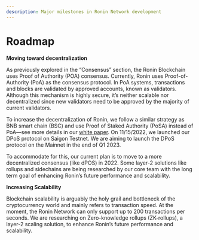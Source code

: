 ```yaml
---
description: Major milestones in Ronin Network development
---
```


# Roadmap

**Moving toward decentralization**

As previously explored in the “Consensus” section, the Ronin Blockchain uses Proof of Authority (POA) consensus. 
Currently, Ronin uses Proof-of-Authority (PoA) as the consensus protocol. In PoA systems, transactions and blocks are validated by approved accounts, known as validators. Although this mechanism is highly secure, it’s neither scalable nor decentralized since new validators need to be approved by the majority of current validators.

To increase the decentralization of Ronin, we follow a similar strategy as BNB smart chain (BSC) and use Proof of Staked Authority (PoSA) instead of PoA—see more details in our [white paper](./whitepaper). On 11/15/2022, we launched our DPoS protocol on Saigon Testnet. We are aiming to launch the DPoS protocol on the Mainnet in the end of Q1 2023.

To accommodate for this, our current plan is to move to a more decentralized consensus (like dPOS) in 2022. Some layer-2 solutions like rollups and sidechains are being researched by our core team with the long term goal of enhancing Ronin’s future performance and scalability.

**Increasing Scalability**

Blockchain scalability is arguably the holy grail and bottleneck of the cryptocurrency world and mainly refers to transaction speed. At the moment, the Ronin Network can only support up to 200 transactions per seconds. 
We are researching on Zero-knowledge rollups (ZK-rollups), a layer-2  scaling solution, to enhance Ronin’s future performance and scalability. 
